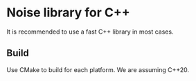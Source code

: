 # Noise library for C++
It is recommended to use a fast C++ library in most cases.

## Build
Use CMake to build for each platform.
We are assuming C++20.
